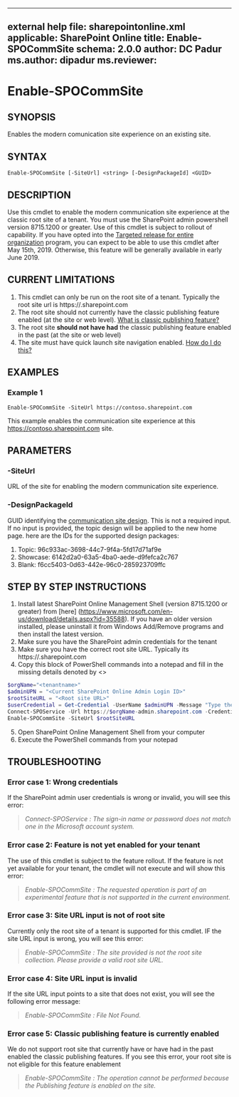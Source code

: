  ---
external help file: sharepointonline.xml
applicable: SharePoint Online
title: Enable-SPOCommSite
schema: 2.0.0
author: DC Padur
ms.author: dipadur
ms.reviewer:
---

# Enable-SPOCommSite


## SYNOPSIS
Enables the modern comunication site experience on an existing site.


## SYNTAX

```
Enable-SPOCommSite [-SiteUrl] <string> [-DesignPackageId] <GUID> 
```

## DESCRIPTION
Use this cmdlet to enable the modern communication site experience at the classic root site of a tenant. You must use the SharePoint admin powershell version 8715.1200 or greater. Use of this cmdlet is subject to rollout of capability. If you have opted into the [Targeted release for entire organization](https://docs.microsoft.com/en-us/office365/admin/manage/release-options-in-office-365?view=o365-worldwide) program, you can expect to be able to use this cmdlet after May 15th, 2019. Otherwise, this feature will be generally available in early June 2019. 


## CURRENT LIMITATIONS

1.	This cmdlet can only be run on the root site of a tenant. Typically the root site url is https://<tenantname>.sharepoint.com
2.	The root site should not currently have the classic publishing feature enabled (at the site or web level). [What is classic publishing feature?](https://support.office.com/en-us/article/enable-publishing-features-479677a6-8b33-4ac7-907d-071c1c7e4518)
3.	The root site **should not have had** the classic publishing feature enabled in the past (at the site or web level)
4.	The site must have quick launch site navigation enabled. [How do I do this?](https://support.office.com/en-us/article/customize-site-navigation-c040f014-acbb-4c98-8174-48428cf02b25#bm1a)
 

## EXAMPLES

### Example 1

```
Enable-SPOCommSite -SiteUrl https://contoso.sharepoint.com
```

This example enables the communication site experience at this https://contoso.sharepoint.com site. 


## PARAMETERS

### -SiteUrl

URL of the site for enabling the modern communication site experience. 

### -DesignPackageId

GUID identifying the [communication site design](https://support.office.com/en-gb/article/what-is-a-sharepoint-communication-site-94a33429-e580-45c3-a090-5512a8070732). This is not a required input. If no input is provided, the topic design will be applied to the new home page. here are the IDs for the supported design packages:

1. Topic:	96c933ac-3698-44c7-9f4a-5fd17d71af9e
2. Showcase:	6142d2a0-63a5-4ba0-aede-d9fefca2c767
3. Blank:	f6cc5403-0d63-442e-96c0-285923709ffc


## STEP BY STEP INSTRUCTIONS

1. Install latest SharePoint Online Management Shell (version 8715.1200 or greater) from [here] (https://www.microsoft.com/en-us/download/details.aspx?id=35588). If you have an older version installed, please uninstall it from Windows Add/Remove programs and then install the latest version.
2. Make sure you have the SharePoint admin credentials for the tenant
3. Make sure you have the correct root site URL. Typically its https://<tenantname>.sharepoint.com
4. Copy this block of PowerShell commands into a notepad and fill in the missing details denoted by <>

```PowerShell 
$orgName="<tenantname>"
$adminUPN = "<Current SharePoint Online Admin Login ID>"
$rootSiteURL = "<Root site URL>"
$userCredential = Get-Credential -UserName $adminUPN -Message "Type the password."
Connect-SPOService -Url https://$orgName-admin.sharepoint.com -Credential $userCredential
Enable-SPOCommSite -SiteUrl $rootSiteURL
```
5. Open SharePoint Online Management Shell from your computer 
6. Execute the PowerShell commands from your notepad


## TROUBLESHOOTING

### Error case 1: Wrong credentials
If the SharePoint admin user credentials is wrong or invalid, you will see this error:

>*Connect-SPOService : The sign-in name or password does not match one in the Microsoft account system.*

### Error case 2: Feature is not yet enabled for your tenant
The use of this cmdlet is subject to the feature rollout. If the feature is not yet available for your tenant, the cmdlet will not execute and will show this error:

>*Enable-SPOCommSite : The requested operation is part of an experimental feature that is not supported in the current environment.*

### Error case 3: Site URL input is not of root site
Currently only the root site of a tenant is supported for this cmdlet. IF the site URL input is wrong, you will see this error:

>*Enable-SPOCommSite : The site provided is not the root site collection. Please provide a valid root site URL.*

### Error case 4: Site URL input is invalid
If the site URL input points to a site that does not exist, you will see the following error message:

>*Enable-SPOCommSite : File Not Found.*

### Error case 5: Classic publishing feature is currently enabled
We do not support root site that currently have or have had in the past enabled the classic publishing features. If you see this error, your root site is not eligible for this feature enablement

>*Enable-SPOCommSite : The operation cannot be performed because the Publishing feature is enabled on the site.*

